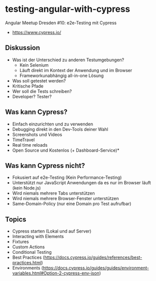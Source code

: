 # testing-angular-with-cypress

Angular Meetup Dresden #10: e2e-Testing mit Cypress

* https://www.cypress.io/

## Diskussion

* Was ist der Unterschied zu anderen Testumgebungen?
  * Kein Selenium
  * Läuft direkt im Kontext der Anwendung und im Browser
  * Frameworkunabhängig all-in-one Lösung
* Was soll getestet werden? 
 * Kritische Pfade
* Wer soll die Tests schreiben?
 * Developer? Tester?

## Was kann Cypress?

* Einfach einzurichten und zu verwenden
* Debugging direkt in den Dev-Tools deiner Wahl
* Screenshots und Videos
* TimeTravel
* Real time reloads
* Open Source und Kostenlos (+ Dashboard-Service)*

## Was kann Cypress nicht?

* Fokusiert auf e2e-Testing (Kein Performance-Testing)
* Unterstützt nur JavaScript Anwendungen da es nur im Browser läuft (kein Node.js)
* Wird niemals mehrere Tabs unterstützen
* Wird niemals mehrere Browser-Fenster unterstützen
* Same-Domain-Policy (nur eine Domain pro Test aufrufbar)

## Topics

* Cypress starten (Lokal und auf Server)
* Interacting with Elements
* Fixtures
* Custom Actions
* Conditional Testing
* Best Practices (https://docs.cypress.io/guides/references/best-practices.html)
* Environments (https://docs.cypress.io/guides/guides/environment-variables.html#Option-2-cypress-env-json)
